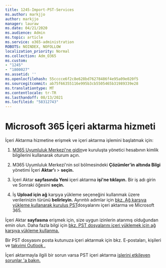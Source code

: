 ```yaml
---
title: 1245-Import-PST-Services
ms.author: markjjo
author: markjjo
manager: lauraw
ms.date: 04/21/2020
ms.audience: Admin
ms.topic: article
ms.service: o365-administration
ROBOTS: NOINDEX, NOFOLLOW
localization_priority: Normal
ms.collection: Adm_O365
ms.custom:
- "1245"
- "1800027"
ms.assetid: ''
ms.openlocfilehash: 55cccce6f2c8e628bd76278486f4e95a09e020f5
ms.sourcegitcommit: ab75f66355116e995b3cb5505465b31989339e28
ms.translationtype: MT
ms.contentlocale: tr-TR
ms.lasthandoff: 08/13/2021
ms.locfileid: "58312743"
---
```

# <a name="microsoft-365-import-service"></a>Microsoft 365 İçeri aktarma hizmeti

İçeri Aktarma hizmetine erişmek ve içeri aktarma işlemini başlatmak için:

1. [M365 Uyumluluk Merkezi'ne gidin](https://compliance.microsoft.com/)ve kuruluşta yönetici hesabının kimlik bilgilerini kullanarak oturum açın.

1. M365 Uyumluluk Merkezi'nin sol bölmesindeki **Çözümler'in altında Bilgi** yönetimi İçeri **Aktar'ı**  >  **seçin.**

1. İçeri Aktar **sayfasında Yeni** içeri aktarma **işi'ne tıklayın.** Bir iş adı girin ve Sonraki öğesini **seçin.**

1. İş **Upload için ağ** karşıya yükleme seçeneğini kullanmak üzere verilerinizin türünü **belirleyin.** Ayrıntılı adımlar için [bkz. Ağ karşıya yükleme kullanarak kuruluş PST](https://docs.microsoft.com/compliance/use-network-upload-to-import-pst-files)dosyalarını içeri aktarma ve Microsoft 365.

İçeri Aktar **sayfasına** erişmek için, size uygun izinlerin atanmış olduğundan emin olun. Daha fazla bilgi için [bkz. PST dosyalarını içeri yüklemek için ağ karşıya yükleme kullanma.](https://docs.microsoft.com/microsoft-365/compliance/importing-pst-files-to-office-365#using-network-upload-to-import-pst-files)

Bir PST dosyasını posta kutunuza içeri aktarmak için bkz. E-postaları, kişileri ve [takvimi Outlook .](https://support.office.com/article/import-email-contacts-and-calendar-from-an-outlook-pst-file-431a8e9a-f99f-4d5f-ae48-ded54b3440ac)

İçeri aktarmayla ilgili bir sorun varsa PST içeri aktarma [işlerini etkileyen sorunlar 'a bakın.](https://docs.microsoft.com/office365/troubleshoot/pst-import-service/issues-with-pst-import-job)

